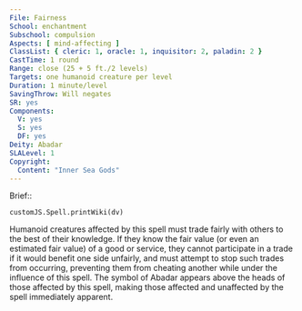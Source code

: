 ```yaml
---
File: Fairness
School: enchantment
Subschool: compulsion
Aspects: [ mind-affecting ]
ClassList: { cleric: 1, oracle: 1, inquisitor: 2, paladin: 2 }
CastTime: 1 round
Range: close (25 + 5 ft./2 levels)
Targets: one humanoid creature per level
Duration: 1 minute/level
SavingThrow: Will negates
SR: yes
Components:
  V: yes
  S: yes
  DF: yes
Deity: Abadar
SLALevel: 1
Copyright:
  Content: "Inner Sea Gods"
---
```

Brief:: 

```dataviewjs
customJS.Spell.printWiki(dv)
```

Humanoid creatures affected by this spell must trade fairly with others to the best of their knowledge. If they know the fair value (or even an estimated fair value) of a good or service, they cannot participate in a trade if it would benefit one side unfairly, and must attempt to stop such trades from occurring, preventing them from cheating another while under the influence of this spell. The symbol of Abadar appears above the heads of those affected by this spell, making those affected and unaffected by the spell immediately apparent.
